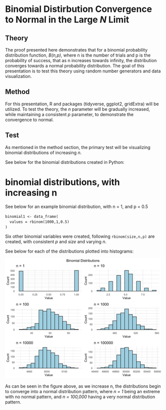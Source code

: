 # Binomial Distirbution Convergence to Normal in the Large *N* Limit

## Theory

The proof presented here demonstrates that for a binomial probability distribution function, *B(n,p)*, where n is the number of trials and p is the probability of success, that as n increases towards infinity, the distribution converges towards a normal probability distribution. The goal of this presentation is to test this theory using random number generators and data visualization.

## Method

For this presentation, R and packages (tidyverse, ggplot2, gridExtra) will be utilized. To test the theory, the *n* parameter will be gradually increased, while maintaining a consistent *p* parameter, to demonstrate the convergence to normal.

## Test

As mentioned in the method section, the primary test will be visualizing binomial distributions of increasing *n*.

See below for the binomial distributions created in Python:

# binomial distributions, with increasing n

See below for an example binomial distribution, with n = 1, and p = 0.5

`binomial1 <- data_frame(` \
`  values = rbinom(1000,1,0.5)` \
`)`


Six other binomial variables were created, following `rbinom(size,n,p)` are created, with consistent *p* and *size* and varying *n*.

See below for each of the distributions plotted into histograms:

![Graph](figures/binomial_convergence.png)

As can be seen in the figure above, as we increase n, the distributions begin to converge into a normal distribution pattern, where *n = 1* being an extreme with no normal pattern, and *n = 100,000* having a very normal distribution pattern.

